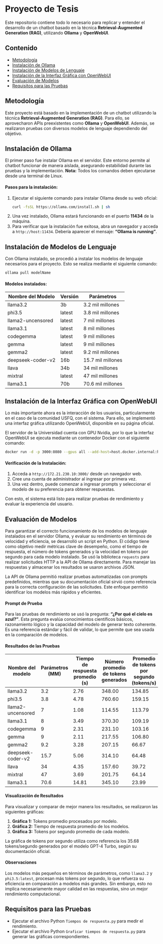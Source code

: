 # Proyecto de Tesis

Este repositorio contiene todo lo necesario para replicar y entender el desarrollo de un chatbot basado en la técnica **Retrieval-Augmented Generation (RAG)**, utilizando **Ollama** y **OpenWebUI**.

## Contenido

- [Metodología](#metodología)
- [Instalación de Ollama](#instalación-de-ollama)
- [Instalación de Modelos de Lenguaje](#instalación-de-modelos-de-lenguaje)
- [Instalación de la Interfaz Gráfica con OpenWebUI](#instalación-de-la-interfaz-gráfica-con-openwebui)
- [Evaluación de Modelos](#evaluación-de-modelos)
- [Requisitos para las Pruebas](#requisitos-para-las-pruebas)

## Metodología

Este proyecto está basado en la implementación de un chatbot utilizando la técnica **Retrieval-Augmented Generation (RAG)**. Para ello, se aprovecharon APIs preexistentes como **Ollama** y **OpenWebUI**. Además, se realizaron pruebas con diversos modelos de lenguaje dependiendo del objetivo.

## Instalación de Ollama

El primer paso fue instalar Ollama en el servidor. Este entorno permite al chatbot funcionar de manera aislada, asegurando estabilidad durante las pruebas y la implementación. **Nota:** Todos los comandos deben ejecutarse desde una terminal de Linux.

#### Pasos para la instalación:
1. Ejecutar el siguiente comando para instalar Ollama desde su web oficial:
   ```bash
   curl -fsSL https://ollama.com/install.sh | sh
   ```
2. Una vez instalado, Ollama estará funcionando en el puerto **11434** de la máquina.
3. Para verificar que la instalación fue exitosa, abra un navegador y acceda a `http://host:11434`. Debería aparecer el mensaje: **“Ollama is running”**.

## Instalación de Modelos de Lenguaje

Con Ollama instalado, se procedió a instalar los modelos de lenguaje necesarios para el proyecto. Esto se realiza mediante el siguiente comando:
```bash
ollama pull modelName
```

#### Modelos instalados:

| Nombre del Modelo     | Versión  | Parámetros         |
|-----------------------|-----------|---------------------|
| llama3.2             | 3b        | 3.2 mil millones    |
| phi3.5               | latest    | 3.8 mil millones    |
| llama2-uncensored    | latest    | 7 mil millones      |
| llama3.1             | latest    | 8 mil millones      |
| codegemma            | latest    | 9 mil millones      |
| gemma                | latest    | 9 mil millones      |
| gemma2               | latest    | 9.2 mil millones    |
| deepseek-coder-v2    | 16b       | 15.7 mil millones   |
| llava                | 34b       | 34 mil millones     |
| mixtral              | latest    | 47 mil millones     |
| llama3.1             | 70b       | 70.6 mil millones   |

## Instalación de la Interfaz Gráfica con OpenWebUI

Lo más importante ahora es la interacción de los usuarios, particularmente en el caso de la comunidad USFQ, con el sistema. Para ello, se implementó una interfaz gráfica utilizando OpenWebUI, disponible en su página oficial.

El servidor de la Universidad cuenta con GPU Nvidia, por lo que la interfaz OpenWebUI se ejecuta mediante un contenedor Docker con el siguiente comando:
```bash
docker run -d -p 3000:8080 --gpus all --add-host=host.docker.internal:host-gateway -v open-webui:/app/backend/data --name open-webui --restart always ghcr.io/open-webui/open-webui:cuda
```

#### Verificación de la Instalación:
1. Acceda a `http://172.21.230.10:3000/` desde un navegador web.
2. Cree una cuenta de administrador al ingresar por primera vez.
3. Una vez dentro, puede comenzar a ingresar prompts y seleccionar el modelo de su preferencia para obtener respuestas.

Con esto, el sistema está listo para realizar pruebas de rendimiento y evaluar la experiencia del usuario.

## Evaluación de Modelos

Para garantizar el correcto funcionamiento de los modelos de lenguaje instalados en el servidor Ollama, y evaluar su rendimiento en términos de velocidad y eficiencia, se desarrolló un script en Python. El código tiene como objetivo medir métricas clave de desempeño, como el tiempo de respuesta, el número de tokens generados y la velocidad en tokens por segundo para cada modelo instalado. Se usó la biblioteca `requests` para realizar solicitudes HTTP a la API de Ollama directamente. Para manejar las respuestas y almacenar los resultados se usaron archivos JSON. 

La API de Ollama permitió realizar pruebas automatizadas con prompts predefinidos, mientras que su documentación oficial sirvió como referencia para la correcta configuración de las solicitudes. Este enfoque permitió identificar los modelos más rápidos y eficientes.

#### Prompt de Prueba

Para las pruebas de rendimiento se usó la pregunta: **“¿Por qué el cielo es azul?”**. Esta pregunta evalúa conocimientos científicos básicos, razonamiento lógico y la capacidad del modelo de generar texto coherente. Es una referencia estándar y fácil de validar, lo que permite que sea usada en la comparación de modelos.

#### Resultados de las Pruebas

| Nombre del modelo     | Parámetros (MM) | Tiempo de respuesta promedio (s) | Número promedio de tokens generados | Promedio de tokens por segundo (tokens/s) |
|-----------------------|-----------------|-----------------------------------|-------------------------------------|--------------------------------------------|
| llama3.2             | 3.2             | 2.76                              | 348.00                              | 134.85                                     |
| phi3.5               | 3.8             | 4.78                              | 760.60                              | 159.15                                     |
| llama2-uncensored    | 7               | 1.08                              | 114.55                              | 113.79                                     |
| llama3.1             | 8               | 3.49                              | 370.30                              | 109.19                                     |
| codegemma            | 9               | 2.31                              | 231.10                              | 103.16                                     |
| gemma                | 9               | 2.11                              | 217.55                              | 106.80                                     |
| gemma2               | 9.2             | 3.28                              | 207.15                              | 66.67                                      |
| deepseek-coder-v2    | 15.7            | 5.06                              | 314.10                              | 64.48                                      |
| llava                | 34              | 4.35                              | 157.60                              | 39.72                                      |
| mixtral              | 47              | 3.69                              | 201.75                              | 64.14                                      |
| llama3.1             | 70.6            | 14.81                             | 345.10                              | 23.99                                      |

#### Visualización de Resultados

Para visualizar y comparar de mejor manera los resultados, se realizaron las siguientes gráficas:

1. **Gráfica 1:** Tokens promedio procesados por modelo.
2. **Gráfica 2:** Tiempo de respuesta promedio de los modelos.
3. **Gráfica 3:** Tokens por segundo promedio de cada modelo.

La gráfica de tokens por segundo utiliza como referencia los 35.68 tokens/segundo generados por el modelo GPT-4 Turbo, según su documentación oficial.

#### Observaciones

Los modelos más pequeños en términos de parámetros, como `llama3.2` y `phi3.5:latest`, procesan más tokens por segundo, lo que refuerza su eficiencia en comparación a modelos más grandes. Sin embargo, esto no implica necesariamente mayor calidad en las respuestas, sino un mejor rendimiento computacional.

## Requisitos para las Pruebas

- Ejecutar el archivo Python `Tiempos de respuesta.py` para medir el rendimiento.
- Ejecutar el archivo Python `Graficar tiempos de respuesta.py` para generar las gráficas correspondientes.

